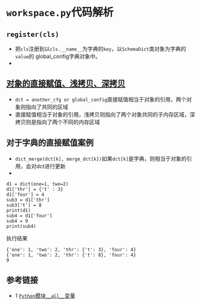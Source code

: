 # `workspace.py`代码解析

## `register(cls)`
* 把`cls`注册到以`cls.__name__`为字典的`key`，以`SchemaDict`类对象为字典的`value`的
  global_config字典对象中。
* 

## [对象的直接赋值、浅拷贝、深拷贝](https://www.runoob.com/w3cnote/python-understanding-dict-copy-shallow-or-deep.html)
* `dct = another_cfg or global_config`直接赋值相当于对象的引用，两个对象则指向了共同的区域
* 直接赋值相当于对象的引用，浅拷贝则指向了两个对象共同的子内存区域，深拷贝则是指向了两个不同的内存区域

## 对于字典的直接赋值案例
* `dict_merge(dct[k], merge_dct[k])`如果`dct[k]`是字典，则相当于对象的引用，会对dct进行更新
* 
```text
d1 = dict(one=1, two=2)
d1['thr'] = {'t' : 3}
d1['four'] = 4
sub3 = d1['thr']
sub3['t'] = 8
print(d1)
sub4 = d1['four']
sub4 = 9
print(sub4)
```
执行结果
```text
{'one': 1, 'two': 2, 'thr': {'t': 3}, 'four': 4}
{'one': 1, 'two': 2, 'thr': {'t': 8}, 'four': 4}
9
```

## 参考链接
* 1 [`Python`模块`__all__`变量](http://c.biancheng.net/view/2401.html)